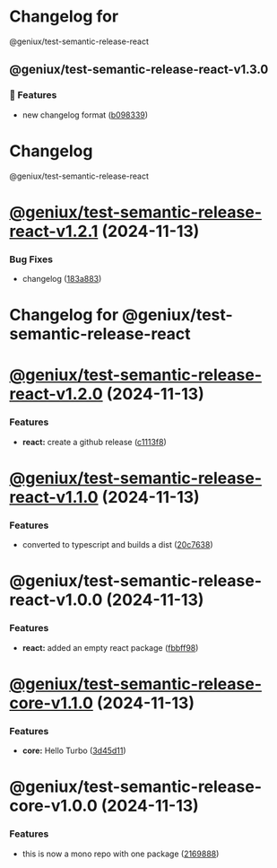 # Changelog for

 @geniux/test-semantic-release-react

## @geniux/test-semantic-release-react-v1.3.0
### 🚀 Features

* new changelog format ([b098339](https://github.com/geniux-designs/test-semantic-release/commit/b09833968ed77c99b0ed08081a8902a48383c054))

# Changelog

 @geniux/test-semantic-release-react

# [@geniux/test-semantic-release-react-v1.2.1](https://github.com/geniux-designs/test-semantic-release/compare/@geniux/test-semantic-release-react-v1.2.0...@geniux/test-semantic-release-react-v1.2.1) (2024-11-13)


### Bug Fixes

* changelog ([183a883](https://github.com/geniux-designs/test-semantic-release/commit/183a8830c626aa8291a32dfd03eefbe41cbfbbf6))

# Changelog for @geniux/test-semantic-release-react

# [@geniux/test-semantic-release-react-v1.2.0](https://github.com/geniux-designs/test-semantic-release/compare/@geniux/test-semantic-release-react-v1.1.0...@geniux/test-semantic-release-react-v1.2.0) (2024-11-13)


### Features

* **react:** create a github release ([c1113f8](https://github.com/geniux-designs/test-semantic-release/commit/c1113f8bb1537573287e5e881fc3aead0f69999d))

# [@geniux/test-semantic-release-react-v1.1.0](https://github.com/geniux-designs/test-semantic-release/compare/@geniux/test-semantic-release-react-v1.0.0...@geniux/test-semantic-release-react-v1.1.0) (2024-11-13)


### Features

* converted to typescript and builds a dist ([20c7638](https://github.com/geniux-designs/test-semantic-release/commit/20c7638b44117c13f49f6401a73b6cb5019a8405))

# @geniux/test-semantic-release-react-v1.0.0 (2024-11-13)


### Features

* **react:** added an empty react package ([fbbff98](https://github.com/geniux-designs/test-semantic-release/commit/fbbff98dd49b63064770fd4be9c88d44312d5e86))

# [@geniux/test-semantic-release-core-v1.1.0](https://github.com/geniux-designs/test-semantic-release/compare/@geniux/test-semantic-release-core-v1.0.0...@geniux/test-semantic-release-core-v1.1.0) (2024-11-13)


### Features

* **core:** Hello Turbo ([3d45d11](https://github.com/geniux-designs/test-semantic-release/commit/3d45d1105326e5c1bb68323543b0b45f6fe9fa05))

# @geniux/test-semantic-release-core-v1.0.0 (2024-11-13)


### Features

* this is now a mono repo with one package ([2169888](https://github.com/geniux-designs/test-semantic-release/commit/216988862d40124c5963aeb48dc44dd90b125f0f))
